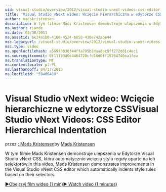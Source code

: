 ```yaml
---
uid: visual-studio/overview/2012/visual-studio-vnext-videos-css-editor-hierarchical-indentation
title: 'Visual Studio vNext wideo: Wcięcie hierarchiczna w edytorze CSS | Dokumentacja firmy Microsoft'
author: madskristensen
description: W tym filmie Mads Kristensen demonstruje ulepszenia w Edytorze Visual Studio vNext CSS, która automatycznie wcięcia stylu reguły oparte na ich selektora arkusza...
ms.author: riande
ms.date: 08/30/2011
ms.assetid: 6e34a1b0-4108-4524-b858-430e742abe44
msc.legacyurl: /visual-studio/overview/2012/visual-studio-vnext-videos-css-editor-hierarchical-indentation
msc.type: video
ms.openlocfilehash: a56970036f44ffa795b2daa8bc9ff272d01c4ec1
ms.sourcegitcommit: 0f1119340e4464720cfd16d0ff15764746ea1fea
ms.translationtype: MT
ms.contentlocale: pl-PL
ms.lasthandoff: 04/17/2019
ms.locfileid: "59406408"
---
```

# <a name="visual-studio-vnext-videos-css-editor-hierarchical-indentation"></a><span data-ttu-id="fc89a-103">Visual Studio vNext wideo: Wcięcie hierarchiczne w edytorze CSS</span><span class="sxs-lookup"><span data-stu-id="fc89a-103">Visual Studio vNext Videos: CSS Editor Hierarchical Indentation</span></span>

<span data-ttu-id="fc89a-104">przez [: Mads Kristensen](https://github.com/madskristensen)</span><span class="sxs-lookup"><span data-stu-id="fc89a-104">by [Mads Kristensen](https://github.com/madskristensen)</span></span>

<span data-ttu-id="fc89a-105">W tym filmie Mads Kristensen demonstruje ulepszenia w Edytorze Visual Studio vNext CSS, która automatycznie wcięcia stylu reguły oparte na ich selektorów.</span><span class="sxs-lookup"><span data-stu-id="fc89a-105">In this video, Mads Kristensen demonstrates improvements in the Visual Studio vNext CSS editor which automatically indents style rules based on their selectors.</span></span>

[<span data-ttu-id="fc89a-106">&#9654;Obejrzyj film wideo (1 min)</span><span class="sxs-lookup"><span data-stu-id="fc89a-106">&#9654; Watch video (1 minutes)</span></span>](https://channel9.msdn.com/Blogs/ASP-NET-Site-Videos/visual-studio-vnext-videos-css-editor-hierarchical-indentation)
